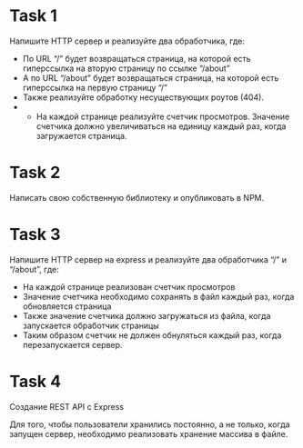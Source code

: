 # Task 1
Напишите HTTP сервер и реализуйте два обработчика, где:

* По URL “/” будет возвращаться страница, на которой есть гиперссылка на вторую страницу по ссылке “/about”
* А по URL “/about” будет возвращаться страница, на которой есть гиперссылка на первую страницу “/”
* Также реализуйте обработку несуществующих роутов (404).
*  * На каждой странице реализуйте счетчик просмотров. Значение счетчика должно увеличиваться на единицу каждый раз, когда загружается страница.

# Task 2
Написать свою собственную библиотеку и опубликовать в NPM.

# Task 3
Напишите HTTP сервер на express и реализуйте два обработчика “/” и “/about”, где:

* На каждой странице реализован счетчик просмотров
* Значение счетчика необходимо сохранять в файл каждый раз, когда обновляется страница
* Также значение счетчика должно загружаться из файла, когда запускается обработчик страницы
* Таким образом счетчик не должен обнуляться каждый раз, когда перезапускается сервер.

# Task 4
Создание REST API с Express

Для того, чтобы пользователи хранились постоянно, а не только, когда запущен сервер, необходимо реализовать хранение массива в файле.